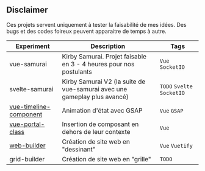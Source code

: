 ## Disclaimer 

Ces projets servent uniquement à tester la faisabilité de mes idées. Des bugs et des codes foireux peuvent apparaitre de temps à autre. 

| Experiment                                                       | Description                                                              | Tags                       |
| ---------------------------------------------------------------- | ------------------------------------------------------------------------ | -------------------------- |
| vue-samurai                                                      | Kirby Samurai. Projet faisable en 3 - 4 heures pour nos postulants       | `Vue` `SocketIO`           |
| svelte-samurai                                                   | Kirby Samurai V2 (la suite de vue-samurai avec une gameplay plus avancé) | `TODO` `Svelte` `SocketIO` |
| [vue-timeline-component](https://vue-timeline-component.now.sh/) | Animation d'état avec GSAP                                               | `Vue` `GSAP`               |
| [vue-portal-class](https://vue-portal-class.now.sh/)             | Insertion de composant en dehors de leur contexte                        | `Vue`                      |
| [web-builder](https://vue-web-builder.now.sh/)                   | Création de site web en "dessinant"                                      | `Vue` `Vuetify`            |
| grid-builder                                                     | Création de site web en "grille"                                         | `TODO`                     |
